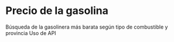 # Precio de la gasolina
Búsqueda de la gasolinera más barata según tipo de combustible y provincia
Uso de API
